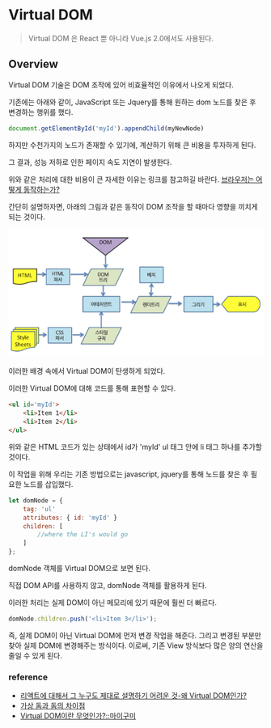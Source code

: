 # Virtual DOM

> Virtual DOM 은 React 뿐 아니라 Vue.js 2.0에서도 사용된다.

## Overview

Virtual DOM 기술은 DOM 조작에 있어 비효율적인 이유에서 나오게 되었다.

기존에는 아래와 같이, JavaScript 또는 Jquery를 통해 원하는 dom 노드를 찾은 후 변경하는 행위를 했다.

```javascript
document.getElementById('myId').appendChild(myNewNode)
```

하지만 수천가지의 노드가 존재할 수 있기에, 계산하기 위해 큰 비용을 투자하게 된다.

그 결과, 성능 저하로 인한 페이지 속도 지연이 발생한다.

위와 같은 처리에 대한 비용이 큰 자세한 이유는 링크를 참고하길 바란다. [브라우저는 어떻게 동작하는가?](http://d2.naver.com/helloworld/59361)

간단히 설명하자면, 아래의 그림과 같은 동작이 DOM 조작을 할 때마다 영향을 끼치게 되는 것이다.

<img src='./img/domtree.png' width-='500px'/>

이러한 배경 속에서 Virtual DOM이 탄생하게 되었다.

이러한 Virtual DOM에 대해 코드를 통해 표현할 수 있다.

```html
<ul id='myId'>
	<li>Item 1</li>
	<li>Item 2</li>
</ul>
```

위와 같은 HTML 코드가 있는 상태에서 id가 'myId' ul 태그 안에 li 태그 하나를 추가할 것이다.

이 작업을 위해 우리는 기존 방법으로는 javascript, jquery를 통해 노드를 찾은 후 필요한 노드를 삽입했다.

```javascript
let domNode = {
    tag: 'ul'
    attributes: { id: 'myId' }
    children: [
		//where the LI's would go
    ]
};
```

domNode 객체를 Virtual DOM으로 보면 된다.

직접 DOM API를 사용하지 않고, domNode 객체를 활용하게 된다.

이러한 처리는 실제 DOM이 아닌 메모리에 있기 때문에 훨씬 더 빠르다.

```javascript
domNode.children.push('<li>Item 3</li>');
```

즉, 실제 DOM이 아닌 Virtual DOM에 먼저 변경 작업을 해준다. 그리고 변경된 부분만 찾아 실제 DOM에 변경해주는 방식이다. 이로써, 기존 View 방식보다 많은 양의 연산을 줄일 수 있게 된다.







### reference

* [리액트에 대해서 그 누구도 제대로 설명하기 어려운 것-왜 Virtual DOM인가?](https://velopert.com/3236)
* [가상 돔과 돔의 차이점](http://webframeworks.kr/tutorials/translate/virtual-dom/)
* [Virtual DOM이란 무엇인가?::마이구미](http://mygumi.tistory.com/190)